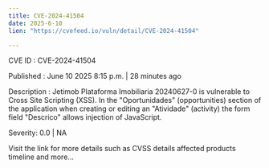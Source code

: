 ```yaml
---
title: CVE-2024-41504
date: 2025-6-10
lien: "https://cvefeed.io/vuln/detail/CVE-2024-41504"

---
```


CVE ID : CVE-2024-41504

Published :  June 10
2025
8:15 p.m. | 28 minutes ago

Description : Jetimob Plataforma Imobiliaria 20240627-0 is vulnerable to Cross Site Scripting (XSS). In the "Oportunidades" (opportunities) section of the application when creating or editing an "Atividade" (activity)
the form field "Descrico" allows injection of JavaScript.

Severity: 0.0 | NA

Visit the link for more details
such as CVSS details
affected products
timeline
and more...
